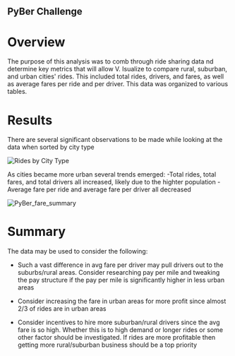 ## PyBer Challenge

# Overview

The purpose of this analysis was to comb through ride sharing data nd determine key metrics that will allow V. Isualize to compare 
rural, suburban, and urban cities' rides. This included total rides, drivers, and fares, as well as average fares per ride and per
driver. This data was organized to various tables.

# Results

There are several significant observations to be made while looking at the data when sorted by city type

![Rides by City Type](https://user-images.githubusercontent.com/91306342/141432316-0d0ecf74-3106-4dfc-9cef-10e72d11497b.PNG)

As cities became more urban several trends emerged:
-Total rides, total fares, and total drivers all increased, likely due to the highter population
-Average fare per ride and average fare per driver all decreased

![PyBer_fare_summary](https://user-images.githubusercontent.com/91306342/141433236-e858c7c5-af0f-44b6-a839-20c1758a975c.png)

# Summary

The data may be used to consider the following:

- Such a vast difference in avg fare per driver may pull drivers out to the suburbs/rural areas. Consider researching pay
  per mile and tweaking the pay structure if the pay per mile is significantly higher in less urban areas
  
- Consider increasing the fare in urban areas for more profit since almost 2/3 of rides are in urban areas

- Consider incentives to hire more suburban/rural drivers since the avg fare is so high. Whether this is to high demand or
  longer rides or some other factor should be investigated. If rides are more profitable then getting more rural/suburban
  business should be a top priority



